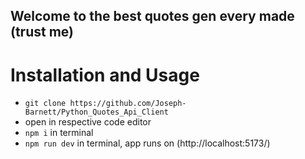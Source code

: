 ## Welcome to the best quotes gen every made (trust me)

# Installation and Usage

- `git clone https://github.com/Joseph-Barnett/Python_Quotes_Api_Client`
- open in respective code editor
- `npm i` in terminal
- `npm run dev` in terminal, app runs on (http://localhost:5173/)
